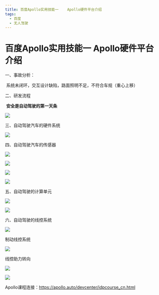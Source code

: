 ```yaml
---
title: 百度Apollo实用技能一	Apollo硬件平台介绍
tags:
  - 百度
  - 无人驾驶
---
```


# 百度Apollo实用技能一 Apollo硬件平台介绍

一、事故分析：

​	系统未闭环，交互设计缺陷，路面照明不足，不符合车规（重心上移）

二、研发流程

​	**安全是自动驾驶的第一天条**

![](\JODE-HRK.github.io\assets\image\自动驾驶的研发流程.jpg)

三、自动驾驶汽车的硬件系统

![](\JODE-HRK.github.io\assets\image\自动驾驶汽车的硬件系统.jpg)

四、自动驾驶汽车的传感器

![](\JODE-HRK.github.io\assets\image\自动驾驶汽车的传感器.jpg)

![](\JODE-HRK.github.io\assets\image\自动驾驶汽车的传感器2.jpg)

![](\JODE-HRK.github.io\assets\image\自动驾驶刹车.jpg)

![](\JODE-HRK.github.io\assets\image\自动驾驶分辨率.jpg)

五、自动驾驶的计算单元

![](\JODE-HRK.github.io\assets\image\自动驾驶的计算单元.jpg)

![](\JODE-HRK.github.io\assets\image\自动驾驶芯片设计流程.jpg)

六、自动驾驶的线控系统

![](\JODE-HRK.github.io\assets\image\自动驾驶的线控系统.jpg)

制动线控系统

![](\JODE-HRK.github.io\assets\image\传统制动系统.jpg)

线控助力转向

![](\JODE-HRK.github.io\assets\image\线控助力转向系统.jpg)

![](\JODE-HRK.github.io\assets\image\线控系统现今版本.jpg)

Apollo课程连接：https://apollo.auto/devcenter/idpcourse_cn.html